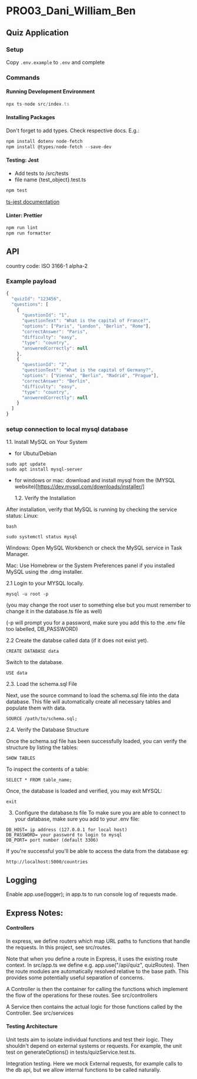 # PRO03_Dani_William_Ben

## Quiz Application

### Setup

Copy `.env.example` to `.env` and complete

### Commands

#### Running Development Environment

```ts
npx ts-node src/index.ts
```

#### Installing Packages

Don't forget to add types. Check respective docs. E.g.:

```ts
npm install dotenv node-fetch
npm install @types/node-fetch --save-dev
```

#### Testing: Jest

- Add tests to /src/tests
- file name {test_object}.test.ts

```ts
npm test
```

[ts-jest documentation](https://www.npmjs.com/package/ts-jest)

#### Linter: Prettier

```ts
npm run lint
npm run formatter
```

## API

country code: ISO 3166-1 alpha-2

### Example payload

```javascript
{
  "quizId": "123456",
  "questions": [
    {
      "questionId": "1",
      "questionText": "What is the capital of France?",
      "options": ["Paris", "London", "Berlin", "Rome"],
      "correctAnswer": "Paris",
      "difficulty": "easy",
      "type": "country",
      "answeredCorrectly": null
    },
    {
      "questionId": "2",
      "questionText": "What is the capital of Germany?",
      "options": ["Vienna", "Berlin", "Madrid", "Prague"],
      "correctAnswer": "Berlin",
      "difficulty": "easy",
      "type": "country",
      "answeredCorrectly": null
    }
  ]
}
```

### setup connection to local mysql database

1.1. Install MySQL on Your System

- for Ubutu/Debian

```
sudo apt update
sudo apt install mysql-server

```

- for windows or mac: download and install mysql from the (MYSQL website)[https://dev.mysql.com/downloads/installer/]

  1.2. Verify the Installation

After installation, verify that MySQL is running by checking the service status: Linux:

```
bash

sudo systemctl status mysql
```

Windows: Open MySQL Workbench or check the MySQL service in Task Manager.

Mac: Use Homebrew or the System Preferences panel if you installed MySQL using the .dmg installer.

2.1 Login to your MYSQL locally.

```
mysql -u root -p
```

(you may change the root user to something else but you must remember to change it in the database.ts file as well)

(-p will prompt you for a password, make sure you add this to the .env file too labelled, DB_PASSWORD)

2.2 Create the databse called data (if it does not exist yet).

```
CREATE DATABASE data
```

Switch to the database.

```
USE data
```

2.3. Load the schema.sql File

Next, use the source command to load the schema.sql file into the data database. This file will automatically create all necessary tables and populate them with data.

```
SOURCE /path/to/schema.sql;

```

2.4. Verify the Database Structure

Once the schema.sql file has been successfully loaded, you can verify the structure by listing the tables:

```
SHOW TABLES
```

To inspect the contents of a table:

```
SELECT * FROM table_name;
```

Once, the database is loaded and verified, you may exit MYSQL:

```
exit
```

3. Configure the database.ts file
   To make sure you are able to connect to your database, make sure you add to your .env file:

```
DB_HOST= ip address (127.0.0.1 for local host)
DB_PASSWORD= your password to login to mysql
DB_PORT= port number (default 3306)
```

If you're successful you'll be able to access the data from the database eg:

```
http://localhost:5000/countries
```

## Logging

Enable app.use(logger); in app.ts to run console log of requests made. 


## Express Notes: 

#### Controllers

In express, we define routers which map URL paths to functions that handle the requests. In this project, see src/routes. 

Note that when you define a route in Express, it uses the existing route context. In src/app.ts we define e.g. app.use("/api/quiz", quizRoutes). Then the route modules are automatically resolved relative to the base path. This provides some potentially useful separation of concerns. 

A Controller is then the container for calling the functions which implement the flow of the operations for these routes. See src/controllers

A Service then contains the actual logic for those functions called by the Controller. See src/services

#### Testing Architecture

Unit tests aim to isolate individual functions and test their logic. They shouldn't depend on external systems or requests. For example, the unit test on generateOptions() in tests/quizService.test.ts. 

Integration testing. Here we mock External requests, for example calls to the db api, but we allow internal functions to be called naturally. 

